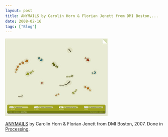 ```yaml
---
layout: post
title: ANYMAILS by Carolin Horn & Florian Jenett from DMI Boston,...
date: 2008-02-16
tags: ["Blog"]
---
```


![](k3Im6rfOq5h8wsggZTA09ijx_400.jpg)  

[ANYMAILS](http://carohorn.de/anymails/) by Carolin Horn & Florian Jenett from DMI Boston, 2007. Done in [Processing](http://processing.org).